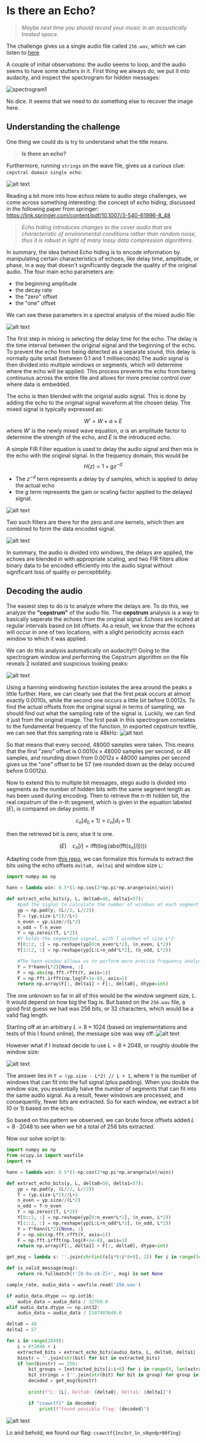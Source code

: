 # Is there an Echo?


> *Maybe next time you should record your music in an acoustically treated space.*


The challenge gives us a single audio file called `256.wav`, which we can listen to 
[here](https://github.com/RedFlame2112/CSAW-CTF-Quals-2024-Writeups/blob/master/Is%20there%20an%20echo%3F/256.wav)

A couple of initial observations: the audio seems to loop, and the audio seems to have some stutters in it. First thing we always do, we put it into audacity, and inspect the spectrogram for hidden messages:

![spectrogram1](image.png)

No dice. It seems that we need to do something else to recover the image here.

## Understanding the challenge

One thing we could do is try to understand what the title means. 
> **Is there an echo?**

Furthermore, running `strings` on the wave file, gives us a curious clue: `cepstral domain single echo`:

![alt text](image-6.png)


Reading a bit more into how echos relate to audio stego challenges, we come across something interesting: the concept of *echo hiding*, discussed in the following paper from springer:
https://link.springer.com/content/pdf/10.1007/3-540-61996-8_48

> *Echo hiding introduces changes to the cover audio that are characteristic of environmental conditions rather than random noise, thus it is robust in light of many lossy data compression algorithms.*

In summary, the idea behind Echo hiding is to encode information by manipulating certain characteristics of echoes, like delay time, amplitude, or phase, in a way that doesn't significantly degrade the quality of the original audio. The four main echo parameters are:
- the beginning amplitude 
- the decay rate 
- the "zero" offset 
- the "one" offset

We can see these parameters in a spectral analysis of the mixed audio file:

![alt text](image-1.png)

The first step in mixing is selecting the delay time for the echo. The delay is the time interval between the original signal and the beginning of the echo. To prevent the echo from being detected as a separate sound, this delay is normally quite small (between 0.1 and 1 milliseconds).The audio signal is then divided into multiple windows or segments, which will determine where the echo will be applied. This process prevents the echo from being continuous across the entire file and allows for more precise control over where data is embedded. 


The echo is then blended with the original audio signal. This is done by adding the echo to the original signal waveform at the chosen delay. The mixed signal is typically expressed as:

$$W' = W + \alpha \times E$$ 
where $W'$ is the newly mixed wave equation, $\alpha$ is an amplitude factor to determine the strength of the echo, and $E$ is the introduced echo. 

A simple FIR Filter equation is used to delay the audio signal and then mix in the echo with the original signal. In the frequency domain, this would be
$$H(z) = 1 + gz^{-d}$$
- The $z^{-d}$ term represents a delay by $d$ samples, which is applied to delay the actual echo
- the $g$ term represents the gain or scaling factor applied to the delayed signal. 

![alt text](image-2.png)


Two such filters are there for the zero and one kernels, which then are combined to form the data encoded signal. 

![alt text](image-3.png)


In summary, the audio is divided into windows, the delays are applied, the echoes are blended in with appropriate scaling, and two FIR filters allow binary data to be encoded efficiently into the audio signal without significant loss of quality or perceptibility.

## Decoding the audio

The easiest step to do is to analyze where the delays are. To do this, we analyze the **"cepstrum"** of the audio file. The **cepstrum** analysis is a way to basically seperate the echoes from the original signal. Echoes are located at regular intervals based on bit offsets. As a result, we know that the echoes will occur in one of two locations, with a slight periodicity across each window to which it was applied.


We can do this analysis automatically on audacity!!! Going to the spectrogram window and performing the Cepstrum algorithm on the file reveals 2 isolated and suspicious looking peaks:

![alt text](image-4.png)

Using a hanning windowing function isolates the area around the peaks a little further. Here, we can clearly see that the first peak occurs at almost exactly 0.0010s, while the second one occurs a little bit before 0.0012s. To find the actual offsets from the original signal in terms of sampling, we should find out what the sampling rate of the signal is. Luckily, we can find it just from the original image. The first peak in this spectrogram correlates to the fundamental frequency of the function. In exported cepstrum textfile, we can see that this sampling rate is 48kHz:
![alt text](image-5.png)

So that means that every second, 48000 samples were taken. This means that the first "zero" offset is $0.0010s \times 48000 \ \text{samples per second}$, or 48 samples, and rounding down from $0.0012s \times 48000 \ \text{samples per second}$ gives us the "one" offset to be $57$ (we rounded down as the delay occured before 0.0012s).

Now to extend this to multiple bit messages, stego audio is divided into segments as the number of hidden bits with the same segment length as has been used during encoding. Then to retrieve the $n$-th hidden bit, the real cepstrum of the $n$-th segment, which is given in the equation labeled $(E)$, is compared on delay points. If 


$$c_n[d_0 + 1] > c_n[d_1 + 1]$$

then the retrieved bit is zero, else it is one.


$$(E) \ \ \ \ c_n[i] = \text{ifft} \left( \log \left( \text{abs} \left( \text{fft} \left( s_n[i] \right) \right) \right) \right)$$

Adapting code from [this repo](https://github.com/ctralie/EchoHiding/blob/b74a9b3a749ee7ebed71ed6c1c5de478560dcd0e/echohiding.py), we can formalize this formula to extract the bits using the echo offsets `delta0, delta1` and window size `L`: 

```py
import numpy as np

hann = lambda win: 0.5*(1-np.cos(2*np.pi*np.arange(win)/win))

def extract_echo_bits(y, L, delta0=48, delta1=57):
    #pad the signal to calculate the number of windows at each segment
    yp = np.pad(y, (L//2, L//2))
    T = (yp.size-L*2)//L+1
    n_even = yp.size//(L*2)
    n_odd = T-n_even
    Y = np.zeros((T, L*2))
    #Y holds the segmented signal, with T windows of size L*2
    Y[0::2, :] = np.reshape(yp[0:n_even*L*2], (n_even, L*2))
    Y[1::2, :] = np.reshape(yp[L:L+n_odd*L*2], (n_odd, L*2))

    #The hann window allows us to perform more precise frequency analysis when doing FFTs
    Y = Y*hann(L*2)[None, :]
    F = np.abs(np.fft.rfft(Y, axis=1))
    F = np.fft.irfft(np.log(F+1e-8), axis=1)
    return np.array(F[:, delta1] > F[:, delta0], dtype=int)
```
The one unknown so far in all of this would be the window segment size, $L$. It would depend on how big the flag is. But based on the `256.wav` file, a good first guess we had was 256 bits, or 32 characters, which would be a valid flag length. 

Starting off at an arbitrary $L = 8 \times 1024$ (based on implementations and tests of this I found online), the message size was way off:
![alt text](image-7.png)

However what if I instead decide to use $L = 8 \times 2048$, or roughly double the window size:

![alt text](image-8.png)

The answer lies in `T = (yp.size - L*2) // L + 1`, where `T` is the number of windows that can fit into the full signal (plus padding). When you double the window size, you essentially halve the number of segments that can fit into the same audio signal. As a result, fewer windows are processed, and consequently, fewer bits are extracted. So for each window, we extract a bit (0 or 1) based on the echo. 

So based on this pattern we observed, we can brute force offsets added $L = 8 \cdot 2048$ to see when we hit a total of 256 bits extracted.


Now our solve script is:

```py
import numpy as np
from scipy.io import wavfile
import re

hann = lambda win: 0.5*(1-np.cos(2*np.pi*np.arange(win)/win))

def extract_echo_bits(y, L, delta0=50, delta1=57):
    yp = np.pad(y, (L//2, L//2))
    T = (yp.size-L*2)//L+1
    n_even = yp.size//(L*2)
    n_odd = T-n_even
    Y = np.zeros((T, L*2))
    Y[0::2, :] = np.reshape(yp[0:n_even*L*2], (n_even, L*2))
    Y[1::2, :] = np.reshape(yp[L:L+n_odd*L*2], (n_odd, L*2))
    Y = Y*hann(L*2)[None, :]
    F = np.abs(np.fft.rfft(Y, axis=1))
    F = np.fft.irfft(np.log(F+1e-8), axis=1)
    return np.array(F[:, delta1] > F[:, delta0], dtype=int)

get_msg = lambda s: ''.join(chr(int(s[i*8:i*8+8], 2)) for i in range(len(s)//8))

def is_valid_message(msg):
    return re.fullmatch(r'[0-9a-zA-Z]+', msg) is not None

sample_rate, audio_data = wavfile.read('256.wav')

if audio_data.dtype == np.int16:
    audio_data = audio_data / 32768.0
elif audio_data.dtype == np.int32:
    audio_data = audio_data / 2147483648.0

delta0 = 48
delta1 = 57

for i in range(2049):  
    L = 8*2048 + i
    extracted_bits = extract_echo_bits(audio_data, L, delta0, delta1)
    binstr = ''.join(str(bit) for bit in extracted_bits)
    if len(binstr) == 256:  
        bit_groups = [extracted_bits[i:i+8] for i in range(0, len(extracted_bits), 8)]
        bit_strings = [''.join(str(bit) for bit in group) for group in bit_groups]
        decoded = get_msg(binstr)
        
        print(f"L: {L}, Delta0: {delta0}, Delta1: {delta1}")

        if "csawctf{" in decoded:
            print(f"Found possible flag: {decoded}")
```

![alt text](image-9.png)

Lo and behold, we found our flag: `csawctf{1nv3st_1n_s0qndpr00f1ng}`
